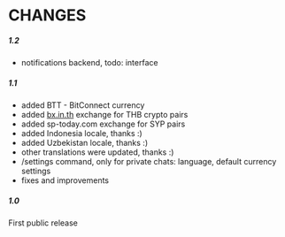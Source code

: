 # CHANGES

##### 1.2
- notifications backend, todo: interface

##### 1.1
- added BTT - BitConnect currency
- added [bx.in.th](https://bx.in.th/ref/s9c3HU/) exchange for THB crypto pairs
- added sp-today.com exchange for SYP pairs
- added Indonesia locale, thanks :)
- added Uzbekistan locale, thanks :)
- other translations were updated, thanks :)
- /settings command, only for private chats: language, default currency settings
- fixes and improvements

##### 1.0
First public release
